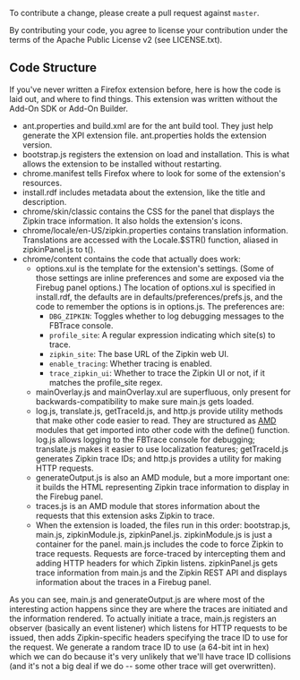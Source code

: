 To contribute a change, please create a pull request against `master`.

By contributing your code, you agree to license your contribution under the
terms of the Apache Public License v2 (see LICENSE.txt).

## Code Structure

If you've never written a Firefox extension before, here is how the code is
laid out, and where to find things. This extension was written without the
Add-On SDK or Add-On Builder.

- ant.properties and build.xml are for the ant build tool. They just help
  generate the XPI extension file. ant.properties holds the extension version.
- bootstrap.js registers the extension on load and installation. This is what
  allows the extension to be installed without restarting.
- chrome.manifest tells Firefox where to look for some of the extension's
  resources.
- install.rdf includes metadata about the extension, like the title and
  description.
- chrome/skin/classic contains the CSS for the panel that displays the Zipkin
  trace information. It also holds the extension's icons.
- chrome/locale/en-US/zipkin.properties contains translation information.
  Translations are accessed with the Locale.$STR() function, aliased in
  zipkinPanel.js to t().
- chrome/content contains the code that actually does work:
   - options.xul is the template for the extension's settings. (Some of those
     settings are inline preferences and some are exposed via the Firebug panel
     options.) The location of options.xul is specified in install.rdf, the
     defaults are in defaults/preferences/prefs.js, and the code to remember
     the options is in options.js. The preferences are:
       - `DBG_ZIPKIN`: Toggles whether to log debugging messages to the
         FBTrace console.
       - `profile_site`: A regular expression indicating which site(s) to
         trace.
       - `zipkin_site`: The base URL of the Zipkin web UI.
       - `enable_tracing`: Whether tracing is enabled.
       - `trace_zipkin_ui`: Whether to trace the Zipkin UI or not, if it
         matches the profile_site regex.
   - mainOverlay.js and mainOverlay.xul are superfluous, only present for
     backwards-compatibility to make sure main.js gets loaded.
   - log.js, translate.js, getTraceId.js, and http.js provide utility methods
     that make other code easier to read. They are structured as
     [AMD](https://github.com/amdjs/amdjs-api/wiki/AMD) modules that get
     imported into other code with the define() function. log.js allows logging
     to the FBTrace console for debugging; translate.js makes it easier to use
     localization features; getTraceId.js generates Zipkin trace IDs; and
     http.js provides a utility for making HTTP requests.
   - generateOutput.js is also an AMD module, but a more important one: it
     builds the HTML representing Zipkin trace information to display in the
     Firebug panel.
   - traces.js is an AMD module that stores information about the requests
     that this extension asks Zipkin to trace.
   - When the extension is loaded, the files run in this order: bootstrap.js,
     main.js, zipkinModule.js, zipkinPanel.js. zipkinModule.js is just a
     container for the panel. main.js includes the code to force Zipkin to
     trace requests. Requests are force-traced by intercepting them and adding
     HTTP headers for which Zipkin listens. zipkinPanel.js gets trace
     information from main.js and the Zipkin REST API and displays information
     about the traces in a Firebug panel.

As you can see, main.js and generateOutput.js are where most of the interesting
action happens since they are where the traces are initiated and the
information rendered. To actually initiate a trace, main.js registers an
observer (basically an event listener) which listens for HTTP requests to be
issued, then adds Zipkin-specific headers specifying the trace ID to use for
the request. We generate a random trace ID to use (a 64-bit int in hex) which
we can do because it's very unlikely that we'll have trace ID collisions (and
it's not a big deal if we do -- some other trace will get overwritten).
